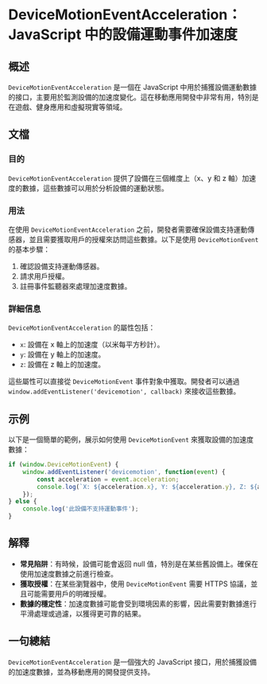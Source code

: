 <!--
Meta Description: # DeviceMotionEventAcceleration：JavaScript 中的設備運動事件加速度 ## 概述 `DeviceMotionEventAcceleration` 是一個在 JavaScript 中用於捕獲設備運動數據的接口，主要用於監測設備的加速度變化。這在移動應用開發中非常...
Meta Keywords: devicemotioneventacceleration, devicemotionevent, acceleration, javascript, 設備在
-->

# DeviceMotionEventAcceleration：JavaScript 中的設備運動事件加速度

## 概述
`DeviceMotionEventAcceleration` 是一個在 JavaScript 中用於捕獲設備運動數據的接口，主要用於監測設備的加速度變化。這在移動應用開發中非常有用，特別是在遊戲、健身應用和虛擬現實等領域。

## 文檔
### 目的
`DeviceMotionEventAcceleration` 提供了設備在三個維度上（x、y 和 z 軸）加速度的數據，這些數據可以用於分析設備的運動狀態。

### 用法
在使用 `DeviceMotionEventAcceleration` 之前，開發者需要確保設備支持運動傳感器，並且需要獲取用戶的授權來訪問這些數據。以下是使用 `DeviceMotionEvent` 的基本步驟：

1. 確認設備支持運動傳感器。
2. 請求用戶授權。
3. 註冊事件監聽器來處理加速度數據。

### 詳細信息
`DeviceMotionEventAcceleration` 的屬性包括：
- `x`: 設備在 x 軸上的加速度（以米每平方秒計）。
- `y`: 設備在 y 軸上的加速度。
- `z`: 設備在 z 軸上的加速度。

這些屬性可以直接從 `DeviceMotionEvent` 事件對象中獲取。開發者可以通過 `window.addEventListener('devicemotion', callback)` 來接收這些數據。

## 示例
以下是一個簡單的範例，展示如何使用 `DeviceMotionEvent` 來獲取設備的加速度數據：

```javascript
if (window.DeviceMotionEvent) {
    window.addEventListener('devicemotion', function(event) {
        const acceleration = event.acceleration;
        console.log(`X: ${acceleration.x}, Y: ${acceleration.y}, Z: ${acceleration.z}`);
    });
} else {
    console.log('此設備不支持運動事件');
}
```

## 解釋
- **常見陷阱**：有時候，設備可能會返回 null 值，特別是在某些舊設備上。確保在使用加速度數據之前進行檢查。
- **獲取授權**：在某些瀏覽器中，使用 `DeviceMotionEvent` 需要 HTTPS 協議，並且可能需要用戶的明確授權。
- **數據的穩定性**：加速度數據可能會受到環境因素的影響，因此需要對數據進行平滑處理或過濾，以獲得更可靠的結果。

## 一句總結
`DeviceMotionEventAcceleration` 是一個強大的 JavaScript 接口，用於捕獲設備的加速度數據，並為移動應用的開發提供支持。